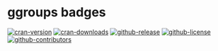 # ggroups badges

[![cran-version](https://www.r-pkg.org/badges/version/ggroups?color=green)](https://cran.r-project.org/package=ggroups)
[![cran-downloads](http://cranlogs.r-pkg.org/badges/grand-total/ggroups?color=green)](https://cran.r-project.org/package=ggroups)
[![github-release](https://img.shields.io/github/release/nilforooshan/ggroups.svg)](https://github.com/nilforooshan/ggroups)
[![github-license](https://img.shields.io/github/license/nilforooshan/ggroups.svg)](https://github.com/nilforooshan/ggroups/blob/master/LICENSE)
[![github-contributors](https://img.shields.io/github/contributors/nilforooshan/ggroups.svg)](https://github.com/nilforooshan/ggroups/graphs/contributors/)

